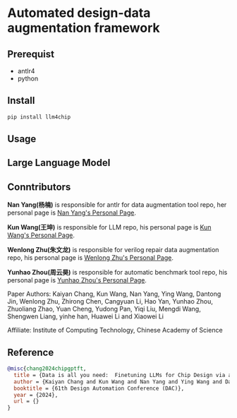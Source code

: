 # Automated design-data augmentation framework

## Prerequist

- antlr4
- python

## Install

~~~bash
pip install llm4chip
~~~

## Usage


## Large Language Model






## Conntributors


**Nan Yang(杨楠)** is responsible for antlr for data augmentation tool repo, her personal page is [Nan Yang's Personal Page](https://github.com/).

**Kun Wang(王坤)** is responsible for LLM repo, his personal page is [Kun Wang's Personal Page](https://github.com/fireceW).

**Wenlong Zhu(朱文龙)** is responsible for verilog repair data augmentation repo, his personal page is [Wenlong Zhu's Personal Page](https://github.com/).

**Yunhao Zhou(周云昊)** is responsible for automatic benchmark tool repo, his personal page is [Yunhao Zhou's Personal Page](https://github.com/yyh-sjtu).


Paper Authors: Kaiyan Chang, Kun Wang, Nan Yang, Ying Wang, Dantong Jin, Wenlong Zhu, Zhirong Chen, Cangyuan Li, Hao Yan, Yunhao Zhou, Zhuoliang Zhao, Yuan Cheng, Yudong Pan, Yiqi Liu, Mengdi Wang, Shengwen Liang, yinhe han, Huawei Li and Xiaowei Li

Affiliate: Institute of Computing Technology, Chinese Academy of Science

## Reference
```bibtex
@misc{chang2024chipgptft,
  title = {Data is all you need:  Finetuning LLMs for Chip Design via an Automated design-data augmentation framework},
  author = {Kaiyan Chang and Kun Wang and Nan Yang and Ying Wang and Dantong Jin and Wenlong Zhu and Zhirong Chen and Cangyuan Li and Hao Yan and Yunhao Zhou and Zhuoliang Zhao and Yuan Cheng and Yudong Pan and Yiqi Liu and Mengdi Wang and Shengwen Liang and yinhe han and Huawei Li and Xiaowei Li},
  booktitle = {61th Design Automation Conference (DAC)},
  year = {2024},
  url = {}
}
```
